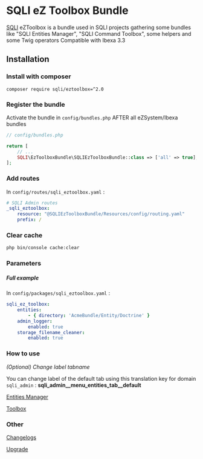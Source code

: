 SQLI eZ Toolbox Bundle
========================================

[SQLI](http://www.sqli.com) eZToolbox is a bundle used in SQLI projects gathering some bundles like "SQLI Entities Manager", "SQLI Command Toolbox", some helpers and some Twig operators
Compatible with Ibexa 3.3

Installation
------------

### Install with composer
```
composer require sqli/eztoolbox=^2.0
```

### Register the bundle

Activate the bundle in `config/bundles.php` AFTER all eZSystem/Ibexa bundles

```php
// config/bundles.php

return [
    // ...
    SQLI\EzToolboxBundle\SQLIEzToolboxBundle::class => ['all' => true],
];
```

### Add routes

In `config/routes/sqli_eztoolbox.yaml` :

```yml
# SQLI Admin routes
_sqli_eztoolbox:
    resource: "@SQLIEzToolboxBundle/Resources/config/routing.yaml"
    prefix: /
```

### Clear cache

```bash
php bin/console cache:clear
```

### Parameters

##### Full example

In `config/packages/sqli_eztoolbox.yaml` :

```yaml
sqli_ez_toolbox:
    entities:
        - { directory: 'AcmeBundle/Entity/Doctrine' }
    admin_logger:
        enabled: true
    storage_filename_cleaner:
        enabled: true
```

### How to use

*(Optional) Change label tabname*

You can change label of the default tab using this translation key for domain `sqli_admin` : **sqli_admin__menu_entities_tab__default**

[Entities Manager](doc/README_entities_manager.md)

[Toolbox](doc/README_toolbox.md)

### Other

[Changelogs](doc/CHANGELOGS.md)

[Upgrade](doc/UPGRADE.md)
